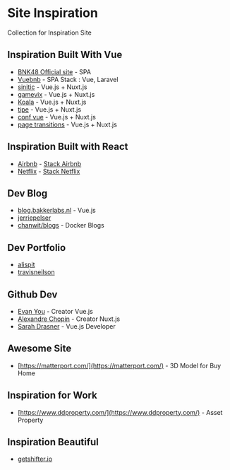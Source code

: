 # Site Inspiration

Collection for Inspiration Site

## Inspiration Built With Vue

- [BNK48 Official site](https://www.bnk48.com/#/home) - SPA
- [Vuebnb](https://vuebnb.vuejsdevelopers.com/) - SPA Stack : Vue, Laravel
- [sinitic](https://www.sinitic.ai/) - Vue.js + Nuxt.js
- [gamevix](http://gamevix.com/) - Vue.js + Nuxt.js
- [Koala](https://au.koala.com/) - Vue.js + Nuxt.js
- [tipe](https://tipe.io/) - Vue.js + Nuxt.js
- [conf vue](http://conf.vuejs.org/) - Vue.js + Nuxt.js
- [page transitions](https://page-transitions.com/) - Vue.js + Nuxt.js


## Inspiration Built with React

- [Airbnb](https://www.airbnb.com/) - [Stack Airbnb](https://stackshare.io/airbnb/airbnb)
- [Netflix](http://www.netflix.com/) - [Stack Netflix](https://stackshare.io/netflix/netflix)

## Dev Blog

- [blog.bakkerlabs.nl](http://blog.bakkerlabs.nl/) - Vue.js
- [jerriepelser](https://www.jerriepelser.com/)
- [chanwit/blogs](https://sites.google.com/site/chanwit/blogs) - Docker Blogs

## Dev Portfolio

- [alispit](https://www.alispit.tel/#/)
- [travisneilson](http://travisneilson.com/)

## Github Dev

- [Evan You](https://github.com/yyx990803) - Creator Vue.js
- [Alexandre Chopin](https://github.com/alexchopin) - Creator Nuxt.js
- [Sarah Drasner](https://github.com/sdras) - Vue.js Developer

## Awesome Site

- [https://matterport.com/](https://matterport.com/) - 3D Model for Buy Home 

## Inspiration for Work

- [https://www.ddproperty.com/](https://www.ddproperty.com/) - Asset Property

## Inspiration Beautiful

- [getshifter.io](https://getshifter.io/)